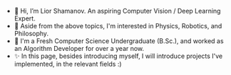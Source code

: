 - 👋 Hi, I’m Lior Shamanov. An aspiring Computer Vision / Deep Learning Expert.
- 👀 Aside from the above topics, I'm interested in Physics, Robotics, and Philosophy.
- 🌱 I'm a Fresh Computer Science Undergraduate (B.Sc.), and worked as an Algorithm Developer for over a year now.
- ✨ In this page, besides introducing myself, I will introduce projects I've implemented, in the relevant fields :)
<!---
liorsl1/liorsl1 is a  special ✨ repository because its `README.md` (this file) appears on your GitHub profile.
You can click the Preview link to take a look at your changes.
--->
